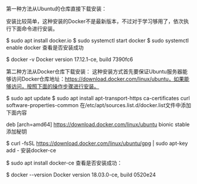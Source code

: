 第一种方法从Ubuntu的仓库直接下载安装：

安装比较简单，这种安装的Docker不是最新版本，不过对于学习够用了，依次执行下面命令进行安装。

$ sudo apt install docker.io
$ sudo systemctl start docker
$ sudo systemctl enable docker
查看是否安装成功

$ docker -v
Docker version 17.12.1-ce, build 7390fc6

第二种方法从Docker仓库下载安装：
这种安装方式首先要保证Ubuntu服务器能够访问Docker仓库地址：https://download.docker.com/linux/ubuntu，如果能够访问，按照下面的操作步骤进行安装。

$ sudo apt update
$ sudo apt install apt-transport-https ca-certificates curl software-properties-common
在/etc/apt/sources.list.d/docker.list文件中添加下面内容

deb [arch=amd64] https://download.docker.com/linux/ubuntu bionic stable
添加秘钥

$ curl -fsSL https://download.docker.com/linux/ubuntu/gpg | sudo apt-key add -
安装docker-ce

$ sudo apt install docker-ce
查看是否安装成功：

$ docker --version
Docker version 18.03.0-ce, build 0520e24

